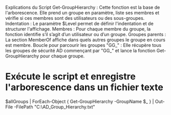 Explications du Script
    Get-GroupHierarchy : Cette fonction est la base de l'arborescence. Elle prend un groupe en paramètre, liste ses membres et vérifie si ces membres sont des utilisateurs ou des sous-groupes.
        Indentation : Le paramètre $Level permet de définir l'indentation et de structurer l'affichage.
        Membres : Pour chaque membre du groupe, la fonction identifie s’il s’agit d’un utilisateur ou d’un groupe.
        Groupes parents : La section MemberOf affiche dans quels autres groupes le groupe en cours est membre.
    Boucle pour parcourir les groupes "GG_" : Elle récupère tous les groupes de sécurité AD commençant par "GG_" et lance la fonction Get-GroupHierarchy pour chaque groupe.

# Exécute le script et enregistre l'arborescence dans un fichier texte
$allGroups | ForEach-Object { Get-GroupHierarchy -GroupName $_ } | Out-File -FilePath "C:\AD_Group_Hierarchy.txt"
